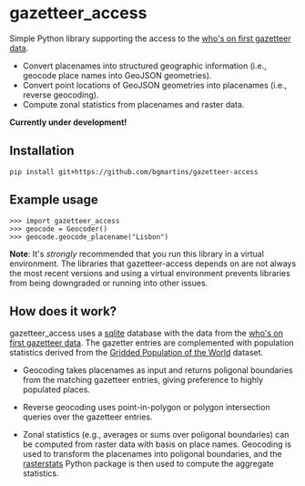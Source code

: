 # gazetteer_access

Simple Python library supporting the access to the [who's on first gazetteer data](https://geocode.earth/data/whosonfirst/combined/). 

* Convert placenames into structured geographic information (i.e., geocode place names into GeoJSON geometries).
* Convert point locations of GeoJSON geometries into placenames (i.e., reverse geocoding).
* Compute zonal statistics from placenames and raster data.

**Currently under development!** 

Installation
-------------

```
pip install git+https://github.com/bgmartins/gazetteer-access
```

Example usage
-------------

```
>>> import gazetteer_access
>>> geocode = Geocoder()
>>> geocode.geocode_placename("Lisbon")
```

**Note**: It's *strongly* recommended that you run this library in a virtual environment. The libraries that gazetteer-access depends on are not always the most recent versions and using a virtual environment prevents libraries from being downgraded or running into other issues.

How does it work?
-----------------

gazetteer_access uses a [sqlite](https://sqlite.org/index.html) database with the data from the [who's on first gazetteer data](https://geocode.earth/data/whosonfirst/combined/). 
The gazetter entries are complemented with population statistics derived from the [Gridded Population of the World](https://sedac.ciesin.columbia.edu/data/collection/gpw-v4) dataset. 

- Geocoding takes placenames as input and returns poligonal boundaries from the matching gazetteer entries, giving preference to highly populated places.

- Reverse geocoding uses point-in-polygon or polygon intersection queries over the gazetteer entries.

- Zonal statistics (e.g., averages or sums over poligonal boundaries) can be computed from raster data with basis on place names. Geocoding is used to transform the placenames into poligonal boundaries, and the [rasterstats](https://pythonhosted.org/rasterstats/) Python package is then used to compute the aggregate statistics.

